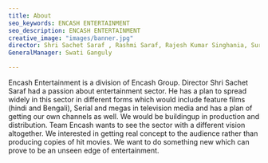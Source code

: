 ```yaml
---
title: About
seo_keywords: ENCASH ENTERTAINMENT
seo_description: ENCASH ENTERTAINMENT
creative_image: "images/banner.jpg"
director: Shri Sachet Saraf , Rashmi Saraf, Rajesh Kumar Singhania, Surendra Kumar Sethia
GeneralManager: Swati Ganguly

---
```


Encash Entertainment is a division of Encash Group. Director Shri Sachet Saraf had a passion about entertainment sector. He has a plan to spread widely in this sector in different forms which would include feature films (hindi and Bengali), Serial and megas in television media and has a plan of getting our own channels as well. We would be buildingup in production and distribution. Team Encash wants to see the sector with a different vision altogether. We interested in getting real concept to the audience rather than producing copies of hit movies. We want to do something new which can prove to be an unseen edge of entertainment.